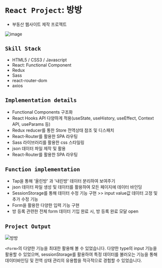# `React Project`: 방방
* 부동산 웹사이트 제작 프로젝트


![image](https://user-images.githubusercontent.com/71425369/122819757-cfdbe200-d315-11eb-945f-3e3eeb580352.png)

## `Skill Stack`

* HTML5 / CSS3 / Javascript
* React: Functional Component
* Redux
* Sass
* react-router-dom
* axios

## `Implementation details`

* Functional Components 구조화
* React Hooks API 다양하게 적용(useState, useHistory, useEffect, Context API, useParams 등)
* Redux reducer를 통한 Store 전역상태 참조 및 디스패치 
* React-Router를 활용한 SPA 라우팅
* Sass 라이브러리를 활용한 css 스타일링
* json 데이터 파일 제작 및 활용
* React-Router를 활용한 SPA 라우팅

## `Function implementation`

* Tap을 통해 '올린방' 과 '내린방' 데이터 분리하여 보여주기
* json 데이터 파일 생성 및 데이터를 활용하여 모든 페이지에 데이터 바인딩 
* SessionStorage를 통해 데이터 수정 기능 구현 >> input value값 데이터 고정 및 추가 수정 기능 
* Form을 활용한 다양한 입력 기능 구현
* 방 등록 관련한 전체 form 데이터 기입 완료 시, 방 등록 완료 모달 open


## `Project Output`

![방방](https://user-images.githubusercontent.com/71425369/124382160-f714b500-dd00-11eb-8f23-2c95907ee297.gif)

`<Form>`의 다양한 기능을 최대한 활용해 볼 수 있었습니다. 다양한 type의 input 기능을 활용할 수 있었으며,  sessionStorage를 활용하여 특정 데이터를 불러오는 기능을 통해 데이터바인딩 및 전역 상태 관리의 유용함을 적극적으로 경험할 수 있었습니다.  

